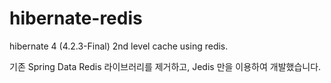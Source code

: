 hibernate-redis
===============

hibernate 4 (4.2.3-Final) 2nd level cache using redis.

기존 Spring Data Redis 라이브러리를 제거하고, Jedis 만을 이용하여 개발했습니다.